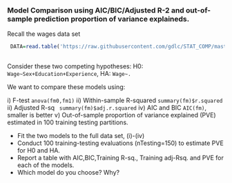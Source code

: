 

### Model Comparison using AIC/BIC/Adjusted R-2 and out-of-sample prediction proportion of variance explaineds.



Recall the wages data set

```r
 DATA=read.table('https://raw.githubusercontent.com/gdlc/STAT_COMP/master/wages.txt',header=TRUE)
 
```

Consider these two competing hypotheses:   H0: `Wage~Sex+Education+Experience`, HA: `Wage~.`

We want to compare these models using:

  i) F-test `anova(fm0,fm1)`
  ii) Within-sample R-squared `summary(fm)$r.squared`
  ii) Adjusted R-sq ` summary(fm)$adj.r.squared`
  iv) AIC and BIC `AIC(fm)`, smaller is better
  v) Out-of-sample proportion of variance explained (PVE) estimated in 100 training testing partitions.


  - Fit the two models to the full data set, (i)-(iv)
  - Conduct 100 training-testing evaluations (nTesting=150) to estimate PVE for H0 and HA.
  - Report a table with AIC,BIC,Training R-sq., Training adj-Rsq. and PVE for each of the models.
  - Which model do you choose? Why?
